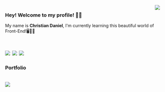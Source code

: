 <img align="right"  src="https://ik.imagekit.io/hzqr8aao8im/.ilustracao-do-conceito-de-digitacao-de-codigo_114360-3581_u9DQGXWme.jpg"  />

### Hey! Welcome to my profile! 👋😄
<span>My name is <strong> Christian Daniel</strong>, I'm currently learning this beautiful world of Front-End!🖥🙆‍♂</span> 

<h1>
  <img src="https://img.shields.io/badge/react%20-%2320232a.svg?&style=for-the-badge&logo=react&logoColor=%2361DAFB"/>
  <img src="https://img.shields.io/badge/html5%20-%23E34F26.svg?&style=for-the-badge&logo=html5&logoColor=white"/> 
  <img src="https://img.shields.io/badge/css3%20-%231572B6.svg?&style=for-the-badge&logo=css3&logoColor=white"/>
</h1>

<h3>
  <p>Portfolio </p> <br />
 <img src="https://img.shields.io/badge/-Christian%20Daniel-blue"/>
</h3


